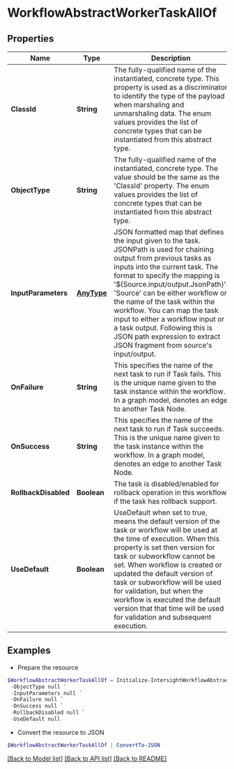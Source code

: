 # WorkflowAbstractWorkerTaskAllOf
## Properties

Name | Type | Description | Notes
------------ | ------------- | ------------- | -------------
**ClassId** | **String** | The fully-qualified name of the instantiated, concrete type. This property is used as a discriminator to identify the type of the payload when marshaling and unmarshaling data. The enum values provides the list of concrete types that can be instantiated from this abstract type. | 
**ObjectType** | **String** | The fully-qualified name of the instantiated, concrete type. The value should be the same as the &#39;ClassId&#39; property. The enum values provides the list of concrete types that can be instantiated from this abstract type. | 
**InputParameters** | [**AnyType**](.md) | JSON formatted map that defines the input given to the task. JSONPath is used for chaining output from previous tasks as inputs into the current task. The format to specify the mapping is &#39;${Source.input/output.JsonPath}&#39;. &#39;Source&#39; can be either workflow or the name of the task within the workflow. You can map the task input to either a workflow input or a task output. Following this is JSON path expression to extract JSON fragment from source&#39;s input/output. | [optional] 
**OnFailure** | **String** | This specifies the name of the next task to run if Task fails.  This is the unique name given to the task instance within the workflow. In a graph model, denotes an edge to another Task Node. | [optional] 
**OnSuccess** | **String** | This specifies the name of the next task to run if Task succeeds.  This is the unique name given to the task instance within the workflow. In a graph model, denotes an edge to another Task Node. | [optional] 
**RollbackDisabled** | **Boolean** | The task is disabled/enabled for rollback operation in this workflow if the task has rollback support. | [optional] [default to $false]
**UseDefault** | **Boolean** | UseDefault when set to true, means the default version of the task or workflow will be used at the time of execution. When this property is set then version for task or subworkflow cannot be set. When workflow is created or updated the default version of task or subworkflow will be used for validation, but when the workflow is executed the default version that that time will be used for validation and subsequent execution. | [optional] [default to $false]

## Examples

- Prepare the resource
```powershell
$WorkflowAbstractWorkerTaskAllOf = Initialize-IntersightWorkflowAbstractWorkerTaskAllOf  -ClassId null `
 -ObjectType null `
 -InputParameters null `
 -OnFailure null `
 -OnSuccess null `
 -RollbackDisabled null `
 -UseDefault null
```

- Convert the resource to JSON
```powershell
$WorkflowAbstractWorkerTaskAllOf | ConvertTo-JSON
```

[[Back to Model list]](../README.md#documentation-for-models) [[Back to API list]](../README.md#documentation-for-api-endpoints) [[Back to README]](../README.md)

